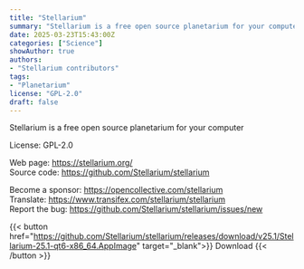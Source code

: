 ```yaml
---
title: "Stellarium"
summary: "Stellarium is a free open source planetarium for your computer."
date: 2025-03-23T15:43:00Z
categories: ["Science"]
showAuthor: true
authors:
- "Stellarium contributors"
tags: 
- "Planetarium"
license: "GPL-2.0"
draft: false
---
```


Stellarium is a free open source planetarium for your computer

License: GPL-2.0

Web page: <https://stellarium.org/>  
Source code: <https://github.com/Stellarium/stellarium>

Become a sponsor: <https://opencollective.com/stellarium>  
Translate: <https://www.transifex.com/stellarium/stellarium>  
Report the bug: <https://github.com/Stellarium/stellarium/issues/new>  

{{< button href="https://github.com/Stellarium/stellarium/releases/download/v25.1/Stellarium-25.1-qt6-x86_64.AppImage" target="_blank">}}
Download
{{< /button >}}